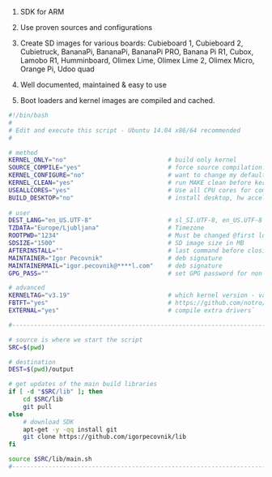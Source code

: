 1. SDK for ARM 
2. Use proven sources and configurations
3. Create SD images for various boards: Cubieboard 1, Cubieboard 2, Cubietruck, BananaPi, BananaPi, BananaPi PRO, Banana Pi R1, Cubox, Lamobo R1, Humminboard, Olimex Lime, Olimex Lime 2, Olimex Micro, Orange Pi, Udoo quad

4. Well documented, maintained & easy to use
5. Boot loaders and kernel images are compiled and cached.
```bash
#!/bin/bash
# 
# Edit and execute this script - Ubuntu 14.04 x86/64 recommended
#

# method
KERNEL_ONLY="no"							# build only kernel
SOURCE_COMPILE="yes"						# force source compilation: yes / no
KERNEL_CONFIGURE="no"						# want to change my default configuration
KERNEL_CLEAN="yes"							# run MAKE clean before kernel compilation
USEALLCORES="yes"							# Use all CPU cores for compiling
BUILD_DESKTOP="no"							# install desktop, hw acceleration for some boards 
   
# user 
DEST_LANG="en_US.UTF-8"						# sl_SI.UTF-8, en_US.UTF-8
TZDATA="Europe/Ljubljana"					# Timezone
ROOTPWD="1234"			  					# Must be changed @first login
SDSIZE="1500"								# SD image size in MB
AFTERINSTALL=""								# last command before closing image, example: apt-get install joe 
MAINTAINER="Igor Pecovnik"					# deb signature
MAINTAINERMAIL="igor.pecovnik@****l.com"	# deb signature
GPG_PASS=""									# set GPG password for non-interactive packing

# advanced
KERNELTAG="v3.19"							# which kernel version - valid only for mainline
FBTFT="yes"									# https://github.com/notro/fbtft 
EXTERNAL="yes"								# compile extra drivers`

#---------------------------------------------------------------------------------------

# source is where we start the script
SRC=$(pwd)

# destination
DEST=$(pwd)/output                      		      	

# get updates of the main build libraries
if [ -d "$SRC/lib" ]; then
	cd $SRC/lib
	git pull 
else
	# download SDK
	apt-get -y -qq install git
	git clone https://github.com/igorpecovnik/lib
fi

source $SRC/lib/main.sh
#---------------------------------------------------------------------------------------
```
